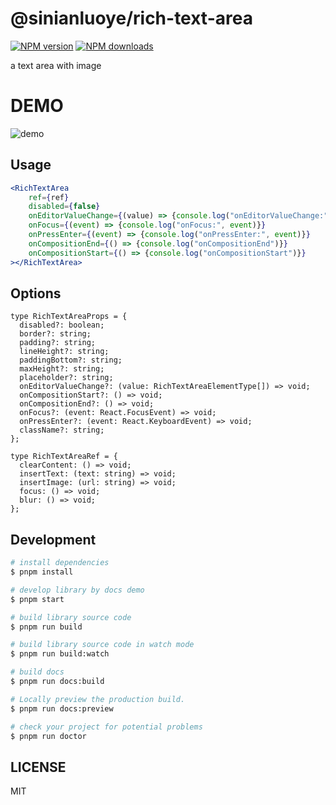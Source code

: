 # @sinianluoye/rich-text-area

[![NPM version](https://img.shields.io/npm/v/@sinianluoye/rich-text-area.svg?style=flat)](https://npmjs.org/package/@sinianluoye/rich-text-area)
[![NPM downloads](http://img.shields.io/npm/dm/@sinianluoye/rich-text-area.svg?style=flat)](https://npmjs.org/package/@sinianluoye/rich-text-area)

a text area with image
# DEMO

![demo](demo/demo.gif)

## Usage

```jsx
<RichTextArea 
    ref={ref}
    disabled={false}
    onEditorValueChange={(value) => {console.log("onEditorValueChange:", value)}}
    onFocus={(event) => {console.log("onFocus:", event)}}
    onPressEnter={(event) => {console.log("onPressEnter:", event)}}
    onCompositionEnd={() => {console.log("onCompositionEnd")}}
    onCompositionStart={() => {console.log("onCompositionStart")}}
></RichTextArea>
```

## Options

```tsx
type RichTextAreaProps = {
  disabled?: boolean;
  border?: string;
  padding?: string;
  lineHeight?: string;
  paddingBottom?: string;
  maxHeight?: string;
  placeholder?: string;
  onEditorValueChange?: (value: RichTextAreaElementType[]) => void;
  onCompositionStart?: () => void;
  onCompositionEnd?: () => void;
  onFocus?: (event: React.FocusEvent) => void;
  onPressEnter?: (event: React.KeyboardEvent) => void;
  className?: string;
};

type RichTextAreaRef = {
  clearContent: () => void;
  insertText: (text: string) => void;
  insertImage: (url: string) => void;
  focus: () => void;
  blur: () => void;
};
```

## Development

```bash
# install dependencies
$ pnpm install

# develop library by docs demo
$ pnpm start

# build library source code
$ pnpm run build

# build library source code in watch mode
$ pnpm run build:watch

# build docs
$ pnpm run docs:build

# Locally preview the production build.
$ pnpm run docs:preview

# check your project for potential problems
$ pnpm run doctor
```

## LICENSE

MIT
